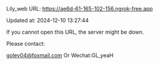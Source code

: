 Lily_web URL: https://ae6d-61-165-102-156.ngrok-free.app

Updated at: 2024-12-10 13:27:44

If you cannot open this URL, the server might be down.

Please contact: 

goley04@foxmail.com Or Wechat:GL_yeaH